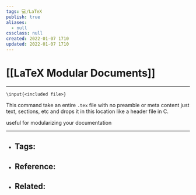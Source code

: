 ```yaml
---
tags: 💻️/LaTeX
publish: true
aliases:
  - null
cssclass: null
created: 2022-01-07 1710
updated: 2022-01-07 1710
---
```


# [[LaTeX Modular Documents]]

---

`\input{<included file>}`

This command take an entire `.tex` file with no preamble or meta content just text, sections, etc and drops it in this location like a header file in C.

useful for modularizing your documentation

---

- Tags: 
	- 
- Reference:
	- 
- Related:
	- 
